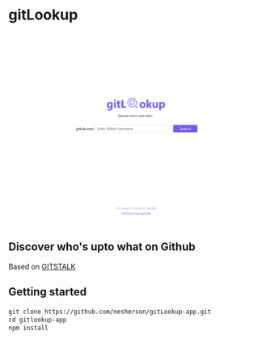 # gitLookup

![alt text](https://github.com/nesherson/gitLookup-app/blob/master/docs/images/screenshot.png)

## Discover who's upto what on Github

Based on [GITSTALK](https://github.com/thelittlewonder/gitstalk)

## Getting started

```
git clone https://github.com/nesherson/gitLookup-app.git
cd gitlookup-app
npm install

```
